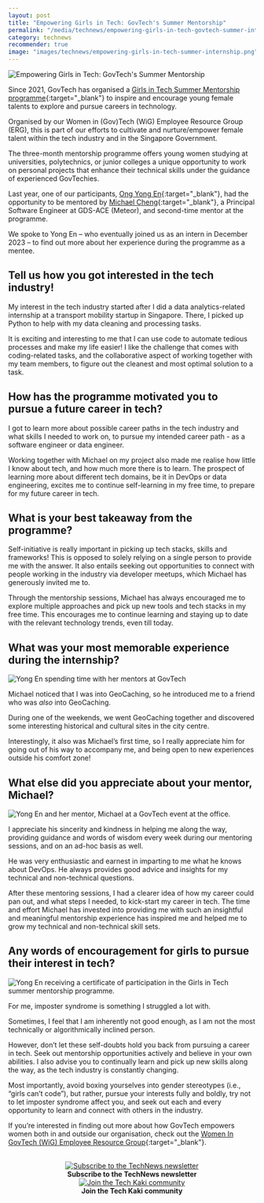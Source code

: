 ```yaml
---
layout: post
title: "Empowering Girls in Tech: GovTech's Summer Mentorship"
permalink: "/media/technews/empowering-girls-in-tech-govtech-summer-internship"
category: technews
recommender: true
image: "images/technews/empowering-girls-in-tech-summer-internship.png"
---
```


![Empowering Girls in Tech: GovTech's Summer Mentorship](/images/technews/empowering-girls-in-tech-summer-internship.png)

Since 2021, GovTech has organised a [Girls in Tech Summer Mentorship programme](https://www.tech.gov.sg/women-in-govtech#:~:text=The%20Girls%20in%20Tech%20Summer,university%2C%20polytechnic%2C%20or%20junior%20college){:target="_blank"} to inspire and encourage young female talents to explore and pursue careers in technology. 

Organised by our Women in (Gov)Tech (WiG) Employee Resource Group (ERG), this is part of our efforts to cultivate and nurture/empower female talent within the tech industry and in the Singapore Government.

The three-month mentorship programme offers young women studying at universities, polytechnics, or junior colleges a unique opportunity to work on personal projects that enhance their technical skills under the guidance of experienced GovTechies. 

Last year, one of our participants, [Ong Yong En](https://www.linkedin.com/in/yong-en-ong){:target="_blank"}, had the opportunity to be mentored by [Michael Cheng](https://www.linkedin.com/in/miccheng){:target="_blank"}, a Principal Software Engineer at GDS-ACE (Meteor), and second-time mentor at the programme. 

We spoke to Yong En – who eventually joined us as an intern in December 2023 – to find out more about her experience during the programme as a mentee. 

## Tell us how you got interested in the tech industry!

My interest in the tech industry started after I did a data analytics-related internship at a transport mobility startup in Singapore. There, I picked up Python to help with my data cleaning and processing tasks. 

It is exciting and interesting to me that I can use code to automate tedious processes and make my life easier! I like the challenge that comes with coding-related tasks, and the collaborative aspect of working together with my team members, to figure out the cleanest and most optimal solution to a task.

## How has the programme motivated you to pursue a future career in tech?

I got to learn more about possible career paths in the tech industry and what skills I needed to work on, to pursue my intended career path - as a software engineer or data engineer. 

Working together with Michael on my project also made me realise how little I know about tech, and how much more there is to learn. The prospect of learning more about different tech domains, be it in DevOps or data engineering, excites me to continue self-learning in my free time, to prepare for my future career in tech.

## What is your best takeaway from the programme?

Self-initiative is really important in picking up tech stacks, skills and frameworks! This is opposed to solely relying on a single person to provide me with the answer. It also entails seeking out opportunities to connect with people working in the industry via developer meetups, which Michael has generously invited me to. 

Through the mentorship sessions, Michael has always encouraged me to explore multiple approaches and pick up new tools and tech stacks in my free time. This encourages me to continue learning and staying up to date with the relevant technology trends, even till today.

## What was your most memorable experience during the internship?

![Yong En spending time with her mentors at GovTech](/images/technews/Empowering-girls-2.jpg)

Michael noticed that I was into GeoCaching, so he introduced me to a friend who was *also* into GeoCaching. 

During one of the weekends, we went GeoCaching together and discovered some interesting historical and cultural sites in the city centre. 

Interestingly, it also was Michael’s first time, so I really appreciate him for going out of his way to accompany me, and being open to new experiences outside his comfort zone!

## What else did you appreciate about your mentor, Michael?

![Yong En and her mentor, Michael at a GovTech event at the office.](/images/technews/Empowering-girls-3.jpg)

I appreciate his sincerity and kindness in helping me along the way, providing guidance and words of wisdom every week during our mentoring sessions, and on an ad-hoc basis as well. 

He was very enthusiastic and earnest in imparting to me what he knows about DevOps. He always provides good advice and insights for my technical and non-technical questions. 

After these mentoring sessions, I had a clearer idea of how my career could pan out, and what steps I needed, to kick-start my career in tech. The time and effort Michael has invested into providing me with such an insightful and meaningful mentorship experience has inspired me and helped me to grow my technical and non-technical skill sets.

## Any words of encouragement for girls to pursue their interest in tech?

![Yong En receiving a certificate of participation in the Girls in Tech summer mentorship programme.](/images/technews/Empowering-girls-4.jpg)

For me, imposter syndrome is something I struggled a lot with. 

Sometimes, I feel that I am inherently not good enough, as I am not the most technically or algorithmically inclined person. 

However, don’t let these self-doubts hold you back from pursuing a career in tech. Seek out mentorship opportunities actively and believe in your own abilities. I also advise you to continually learn and pick up new skills along the way, as the tech industry is constantly changing. 

Most importantly, avoid boxing yourselves into gender stereotypes (i.e., “girls can’t code”), but rather, pursue your interests fully and boldly, try not to let imposter syndrome affect you, and seek out each and every opportunity to learn and connect with others in the industry.

If you’re interested in finding out more about how GovTech empowers women both in and outside our organisation, check out the [Women In GovTech (WiG) Employee Resource Group](https://www.tech.gov.sg/women-in-govtech){:target="_blank"}. 







<br>

<div class="row">
  <div class="col" style="text-align: center">
    <a href="https://go.gov.sg/tnblog-to-tnsub" target="_blank">	 	    
      <img src="/images/technews/TN_footer.png" alt="Subscribe to the TechNews newsletter" /></a>
    <figcaption><b>Subscribe to the TechNews newsletter</b></figcaption>
  </div>

  <div class="col" style="text-align: center">
    <a href="https://go.gov.sg/tnblog-to-tkcommunity" target="_blank">		  
      <img src="/images/technews/TK_footer.png" alt="Join the Tech Kaki community" /></a>
    <figcaption><b>Join the Tech Kaki community</b></figcaption>
  </div>
